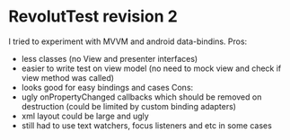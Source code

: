 # RevolutTest revision 2
I tried to experiment with MVVM and android data-bindins.
Pros:
  - less classes (no View and presenter interfaces)
  - easier to write test on view model (no need to mock view and check if view method was called)
  - looks good for easy bindings and cases
Cons:
  - ugly onPropertyChanged callbacks which should be removed on destruction (could be limited by custom binding adapters)
  - xml layout could be large and ugly
  - still had to use text watchers, focus listeners and etc in some cases
  
  

